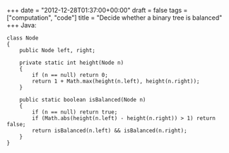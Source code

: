 +++
date = "2012-12-28T01:37:00+00:00"
draft = false
tags = ["computation", "code"]
title = "Decide whether a binary tree is balanced"
+++
Java:

    class Node
    {
        public Node left, right;

        private static int height(Node n)
        {
            if (n == null) return 0;
            return 1 + Math.max(height(n.left), height(n.right));
        }

        public static boolean isBalanced(Node n)
        {
            if (n == null) return true;
            if (Math.abs(height(n.left) - height(n.right)) > 1) return false;
            return isBalanced(n.left) && isBalanced(n.right);
        }
    }
